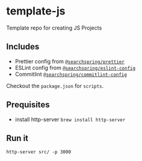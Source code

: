 # template-js
Template repo for creating JS Projects

## Includes

- Prettier config from [`@searchspring/prettier`](https://github.com/searchspring/prettier)
- ESLint config from [`@searchspring/eslint-config`](https://github.com/searchspring/eslint-config)
- Commitlint [`@searchspring/commitlint-config`](https://github.com/searchspring/commitlint-config)

Checkout the `package.json` for `scripts`.

## Prequisites

- install http-server `brew install http-server`

## Run it

```
http-server src/ -p 3000
```

